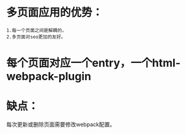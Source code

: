 # 多页面应用的优势：
    1.每一个页面之间是解耦的，
    2.多页面对seo更加的友好。


# 每个页面对应一个entry，一个html-webpack-plugin

# 缺点：
每次更新或删除页面需要修改webpack配置。